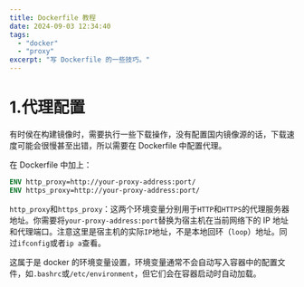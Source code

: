 ```yaml
---
title: Dockerfile 教程
date: 2024-09-03 12:34:40
tags:
  - "docker"
  - "proxy"
excerpt: "写 Dockerfile 的一些技巧。"
---
```



# 1.代理配置

有时侯在构建镜像时，需要执行一些下载操作，没有配置国内镜像源的话，下载速度可能会很慢甚至出错，所以需要在 Dockerfile 中配置代理。

在 Dockerfile 中加上：
```Dockerfile
ENV http_proxy=http://your-proxy-address:port/
ENV https_proxy=http://your-proxy-address:port/
```

`http_proxy`和`https_proxy`：这两个环境变量分别用于`HTTP`和`HTTPS`的代理服务器地址。你需要将`your-proxy-address:port`替换为宿主机在当前网络下的 IP 地址和代理端口。注意这里是宿主机的实际`IP`地址，不是本地回环（`loop`）地址。同过`ifconfig`或者`ip a`查看。

这属于是 docker 的环境变量设置，环境变量通常不会自动写入容器中的配置文件，如`.bashrc`或`/etc/environment`，但它们会在容器启动时自动加载。